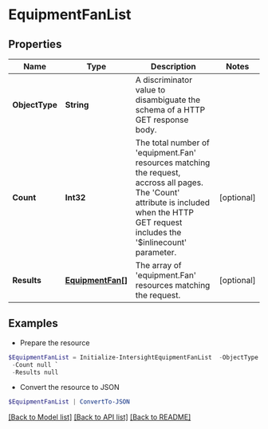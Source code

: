 # EquipmentFanList
## Properties

Name | Type | Description | Notes
------------ | ------------- | ------------- | -------------
**ObjectType** | **String** | A discriminator value to disambiguate the schema of a HTTP GET response body. | 
**Count** | **Int32** | The total number of &#39;equipment.Fan&#39; resources matching the request, accross all pages. The &#39;Count&#39; attribute is included when the HTTP GET request includes the &#39;$inlinecount&#39; parameter. | [optional] 
**Results** | [**EquipmentFan[]**](EquipmentFan.md) | The array of &#39;equipment.Fan&#39; resources matching the request. | [optional] 

## Examples

- Prepare the resource
```powershell
$EquipmentFanList = Initialize-IntersightEquipmentFanList  -ObjectType null `
 -Count null `
 -Results null
```

- Convert the resource to JSON
```powershell
$EquipmentFanList | ConvertTo-JSON
```

[[Back to Model list]](../README.md#documentation-for-models) [[Back to API list]](../README.md#documentation-for-api-endpoints) [[Back to README]](../README.md)

